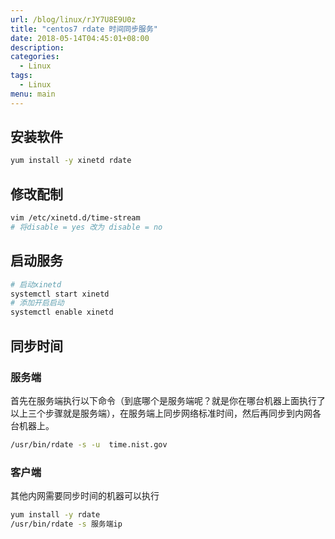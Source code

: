 ```yaml
---
url: /blog/linux/rJY7U8E9U0z
title: "centos7 rdate 时间同步服务"
date: 2018-05-14T04:45:01+08:00
description:
categories:
  - Linux
tags:
  - Linux
menu: main
---
```



## 安装软件

```bash
yum install -y xinetd rdate

```

## 修改配制

```bash
vim /etc/xinetd.d/time-stream
# 将disable = yes 改为 disable = no

```

## 启动服务

```bash
# 启动xinetd
systemctl start xinetd
# 添加开启启动
systemctl enable xinetd

```

## 同步时间

### 服务端

首先在服务端执行以下命令（到底哪个是服务端呢？就是你在哪台机器上面执行了以上三个步骤就是服务端），在服务端上同步网络标准时间，然后再同步到内网各台机器上。

```bash
/usr/bin/rdate -s -u  time.nist.gov

```

### 客户端

其他内网需要同步时间的机器可以执行

```bash
yum install -y rdate
/usr/bin/rdate -s 服务端ip

```